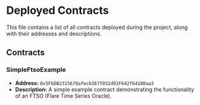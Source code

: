 # Deployed Contracts

This file contains a list of all contracts deployed during the project, along with their addresses and descriptions.

## Contracts

### SimpleFtsoExample

- **Address:** `0x5FbDB2315678afecb367f032d93F642f64180aa3`
- **Description:** A simple example contract demonstrating the functionality of an FTSO (Flare Time Series Oracle).
